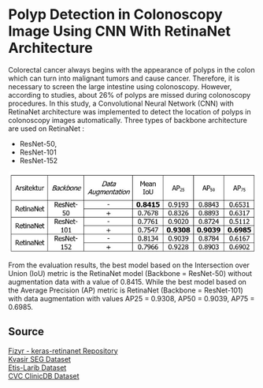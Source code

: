 # Polyp Detection in Colonoscopy Image Using CNN With RetinaNet Architecture

Colorectal cancer always begins with the appearance of polyps in the colon which can turn into malignant tumors and cause cancer. Therefore, it is necessary to screen the large intestine using colonoscopy. However, according to studies, about 26% of polyps are missed during colonoscopy procedures. In this study, a Convolutional Neural Network (CNN) with RetinaNet architecture was implemented to detect the location of polyps in colonoscopy images automatically. Three types of backbone architecture are used on RetinaNet :
 - ResNet-50, 
 - ResNet-101
 - ResNet-152
 
 ![comparison table](https://raw.githubusercontent.com/ronaldodave/polyp_detection_retinanet/main/result/result_table.jpg)
 
 From the evaluation results, the best model based on the Intersection over Union (IoU) metric is the RetinaNet model (Backbone = ResNet-50) without augmentation data with a value of 0.8415. While the best model based on the Average Precision (AP) metric is RetinaNet (Backbone = ResNet-101) with data augmentation with values ​​AP25 = 0.9308, AP50 = 0.9039, AP75 = 0.6985.
 
## Source
[Fizyr - keras-retinanet Repository](https://github.com/fizyr/keras-retinanet) <br>
[Kvasir SEG Dataset](https://datasets.simula.no/kvasir-seg/) <br>
[Etis-Larib Dataset](https://polyp.grand-challenge.org/Databases/) <br>
[CVC ClinicDB Dataset](https://polyp.grand-challenge.org/CVCClinicDB/)

